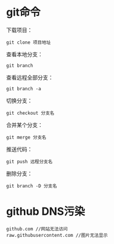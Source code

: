 # git命令

下载项目：

```
git clone 项目地址
```

查看本地分支：

```
git branch
```

查看远程全部分支：

```
git branch -a 
```

切换分支：

```
git checkout 分支名
```

合并某个分支：

```
git merge 分支名
```

推送代码：

```
git push 远程分支名
```

删除分支：

```
git branch -D 分支名
```

# github DNS污染

```
github.com //网站无法访问
raw.githubusercontent.com //图片无法显示
```

